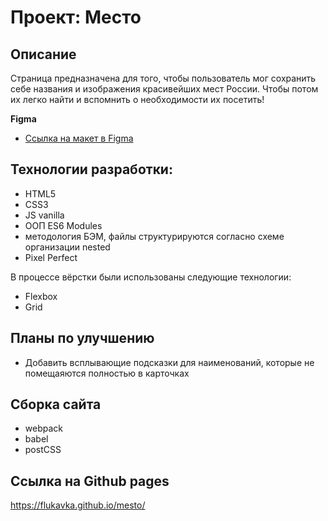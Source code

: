 # Проект: Место

## Описание

Страница предназначена для того, чтобы пользователь мог сохранить себе названия и изображения красивейших мест России. Чтобы потом их легко найти и вспомнить о необходимости их посетить!

**Figma**

- [Ссылка на макет в Figma](https://www.figma.com/file/2cn9N9jSkmxD84oJik7xL7/JavaScript.-Sprint-4?node-id=0%3A1)

## Технологии разработки:

- HTML5
- CSS3
- JS vanilla
- ООП ES6 Modules
- методология БЭМ, файлы структурируются согласно схеме организации nested
- Pixel Perfect

В процессе вёрстки были использованы следующие технологии:

- Flexbox
- Grid

## Планы по улучшению

- Добавить всплывающие подсказки для наименований, которые не помещаяются полностью в карточках

## Сборка сайта

- webpack
- babel
- postCSS

## Ссылка на Github pages

https://flukavka.github.io/mesto/
